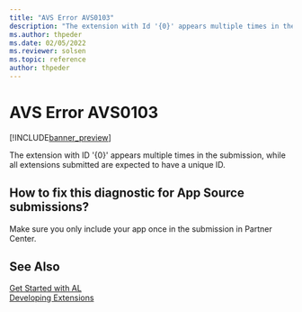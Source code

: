 ```yaml
---
title: "AVS Error AVS0103"
description: "The extension with Id '{0}' appears multiple times in the submission, while all extensions submitted are expected to have a unique Id."
ms.author: thpeder
ms.date: 02/05/2022
ms.reviewer: solsen
ms.topic: reference
author: thpeder
---
```


# AVS Error AVS0103

[!INCLUDE[banner_preview](../includes/banner_preview.md)]

The extension with ID '{0}' appears multiple times in the submission, while all extensions submitted are expected to have a unique ID.

## How to fix this diagnostic for App Source submissions?

Make sure you only include your app once in the submission in Partner Center.

## See Also

[Get Started with AL](../devenv-get-started.md)  
[Developing Extensions](../devenv-dev-overview.md)  